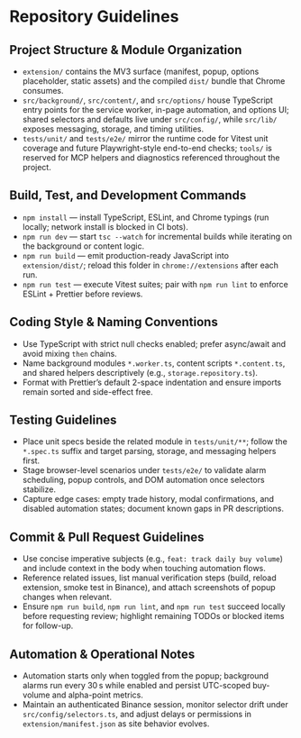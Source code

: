 # Repository Guidelines

## Project Structure & Module Organization
- `extension/` contains the MV3 surface (manifest, popup, options placeholder, static assets) and the compiled `dist/` bundle that Chrome consumes.
- `src/background/`, `src/content/`, and `src/options/` house TypeScript entry points for the service worker, in-page automation, and options UI; shared selectors and defaults live under `src/config/`, while `src/lib/` exposes messaging, storage, and timing utilities.
- `tests/unit/` and `tests/e2e/` mirror the runtime code for Vitest unit coverage and future Playwright-style end-to-end checks; `tools/` is reserved for MCP helpers and diagnostics referenced throughout the project.

## Build, Test, and Development Commands
- `npm install` — install TypeScript, ESLint, and Chrome typings (run locally; network install is blocked in CI bots).
- `npm run dev` — start `tsc --watch` for incremental builds while iterating on the background or content logic.
- `npm run build` — emit production-ready JavaScript into `extension/dist/`; reload this folder in `chrome://extensions` after each run.
- `npm run test` — execute Vitest suites; pair with `npm run lint` to enforce ESLint + Prettier before reviews.

## Coding Style & Naming Conventions
- Use TypeScript with strict null checks enabled; prefer async/await and avoid mixing `then` chains.
- Name background modules `*.worker.ts`, content scripts `*.content.ts`, and shared helpers descriptively (e.g., `storage.repository.ts`).
- Format with Prettier’s default 2-space indentation and ensure imports remain sorted and side-effect free.

## Testing Guidelines
- Place unit specs beside the related module in `tests/unit/**`; follow the `*.spec.ts` suffix and target parsing, storage, and messaging helpers first.
- Stage browser-level scenarios under `tests/e2e/` to validate alarm scheduling, popup controls, and DOM automation once selectors stabilize.
- Capture edge cases: empty trade history, modal confirmations, and disabled automation states; document known gaps in PR descriptions.

## Commit & Pull Request Guidelines
- Use concise imperative subjects (e.g., `feat: track daily buy volume`) and include context in the body when touching automation flows.
- Reference related issues, list manual verification steps (build, reload extension, smoke test in Binance), and attach screenshots of popup changes when relevant.
- Ensure `npm run build`, `npm run lint`, and `npm run test` succeed locally before requesting review; highlight remaining TODOs or blocked items for follow-up.

## Automation & Operational Notes
- Automation starts only when toggled from the popup; background alarms run every 30 s while enabled and persist UTC-scoped buy-volume and alpha-point metrics.
- Maintain an authenticated Binance session, monitor selector drift under `src/config/selectors.ts`, and adjust delays or permissions in `extension/manifest.json` as site behavior evolves.
